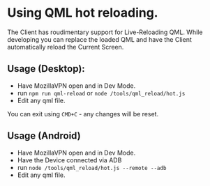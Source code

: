 

# Using QML hot reloading. 
The Client has roudimentary support for Live-Reloading QML. While developing you can replace the loaded QML and have the Client automatically reload the Current Screen. 

## Usage (Desktop): 
- Have MozillaVPN open and in Dev Mode. 
- run `npm run qml-reload` or `node /tools/qml_reload/hot.js`
- Edit any qml file. 

You can exit using `CMD+C` - any changes will be reset. 

## Usage (Android)
- Have MozillaVPN open and in Dev Mode. 
- Have the Device connected via ADB
- run `node /tools/qml_reload/hot.js --remote --adb`
- Edit any qml file. 


